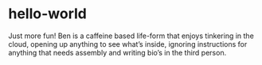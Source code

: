 # hello-world
Just more fun!
Ben is a caffeine based life-form that enjoys tinkering in the cloud, opening up anything to see what’s inside, ignoring instructions for anything that needs assembly and writing bio’s in the third person.  
